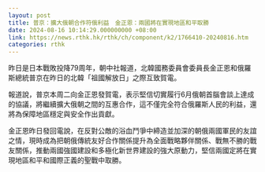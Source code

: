 ```yaml
---
layout: post
title: 普京：擴大俄朝合作符俄利益　金正恩：兩國將在實現地區和平取勝
date: 2024-08-16 10:14:29.000000000 +08:00
link: https://news.rthk.hk/rthk/ch/component/k2/1766410-20240816.htm
categories: rthk
---
```


昨日是日本戰敗投降79周年，朝中社報道，北韓國務委員會委員長金正恩和俄羅斯總統普京在昨日的北韓「祖國解放日」之際互致賀電。

報道說，普京本周二向金正恩發賀電，表示堅信切實履行6月俄朝首腦會談上達成的協議，將繼續擴大俄朝之間的互惠合作，這不僅完全符合俄羅斯人民的利益，還將為保障地區穩定與安全作出貢獻。

金正恩昨日發回電說，在反對公敵的浴血鬥爭中締造並加深的朝俄兩國軍民的友誼之情，現時成為把朝俄傳統友好合作關係提升為全面戰略夥伴關係、戰無不勝的戰友關係，推動兩國強國建設和多極化新世界建設的強大原動力，堅信兩國定將在實現地區和平和國際正義的聖戰中取勝。
